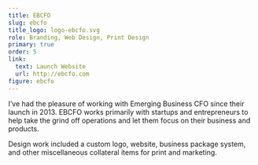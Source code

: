 ```yaml
---
title: EBCFO
slug: ebcfo
title_logo: logo-ebcfo.svg
role: Branding, Web Design, Print Design
primary: true
order: 5
link:
  text: Launch Website
  url: http://ebcfo.com
figure: ebcfo
---
```


I’ve had the pleasure of working with Emerging Business CFO since their launch in 2013. EBCFO works primarily with startups and entrepreneurs to help take the grind off operations and let them focus on their business and products. 

Design work included a custom logo, website, business package system, and other miscellaneous collateral items for print and marketing.